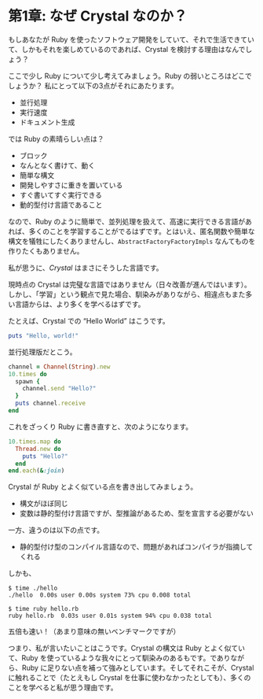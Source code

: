 # 第1章: なぜ Crystal なのか？

もしあなたが Ruby を使ったソフトウェア開発をしていて、それで生活できていて、しかもそれを楽しめているのであれば、Crystal を検討する理由はなんでしょう？

ここで少し Ruby について少し考えてみましょう。Ruby の弱いところはどこでしょうか？ 私にとって以下の3点がそれにあたります。

* 並行処理
* 実行速度
* ドキュメント生成

では Ruby の素晴らしい点は？

* ブロック
* なんとなく書けて、動く
* 簡単な構文
* 開発しやすさに重きを置いている
* すぐ書いてすぐ実行できる
* 動的型付け言語であること

なので、Ruby のように簡単で、並列処理を扱えて、高速に実行できる言語があれば、多くのことを学習することがでるはずです。とはいえ、匿名関数や簡単な構文を犠牲にしたくありませんし、`AbstractFactoryFactoryImpls` なんてものを作りたくもありません。

私が思うに、_Crystal_ はまさにそうした言語です。

現時点の Crystal は完璧な言語ではありません（日々改善が進んではいます）。しかし、「学習」という観点で見た場合、馴染みがありながら、相違点もまた多い言語からは、より多くを学べるはずです。

たとえば、Crystal での “Hello World” はこうです。

```ruby
puts "Hello, world!"
```

並行処理版だとこう。

```ruby
channel = Channel(String).new
10.times do
  spawn {
    channel.send "Hello?"
  }
  puts channel.receive
end
```

これをざっくり Ruby に書き直すと、次のようになります。

```ruby
10.times.map do
  Thread.new do
    puts "Hello?"
  end
end.each(&:join)
```

Crystal が Ruby とよく似ている点を書き出してみましょう。

* 構文がほぼ同じ
* 変数は静的型付け言語ですが、型推論があるため、型を宣言する必要がない

一方、違うのは以下の点です。

* 静的型付け型のコンパイル言語なので、問題があればコンパイラが指摘してくれる

しかも、

```text
$ time ./hello
./hello  0.00s user 0.00s system 73% cpu 0.008 total

$ time ruby hello.rb
ruby hello.rb  0.03s user 0.01s system 94% cpu 0.038 total
```

五倍も速い！（あまり意味の無いベンチマークですが）

つまり、私が言いたいことはこうです。Crystal の構文は Ruby とよく似ていて、Ruby を使っているような我々にとって馴染みのあるもです。でありながら、Ruby に足りない点を補って強みとしています。そしてそれこそが、Crystal に触れることで（たとえもし Crystal を仕事に使わなかったとしても）、多くのことを学べると私が思う理由です。

